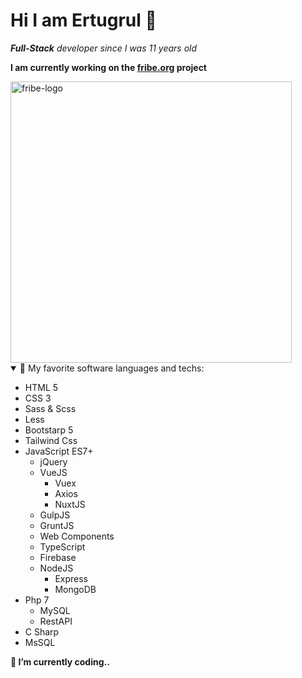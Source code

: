 # Hi I am Ertugrul 👋

_**Full-Stack** developer since I was 11 years old_

**I am currently working on the [fribe.org](https://fribe.org) project**

<img src="https://fribe.org/resources/images/logo.svg" width="450" alt="fribe-logo"/>

<details open>
  <summary>🚀 My favorite software languages and techs: </summary>
  
  - HTML 5
  - CSS 3
  - Sass & Scss
  - Less
  - Bootstarp 5
  - Tailwind Css
  - JavaScript ES7+
    - jQuery
    - VueJS
      - Vuex
      - Axios
      - NuxtJS
    - GulpJS
    - GruntJS
    - Web Components
    - TypeScript
    - Firebase
    - NodeJS
      - Express
      - MongoDB
  - Php 7
    - MySQL
    - RestAPI
  - C Sharp
  - MsSQL
</details>

__🔭 I’m currently coding..__
